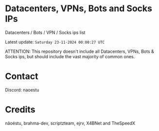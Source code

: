 # Datacenters, VPNs, Bots and Socks IPs
 
Datacenters / Bots / VPN / Socks ips list

Latest update: `Saturday 23-11-2024 00:00:27 UTC` 

ATTENTION: This repository doesn't include all Datacenters, VPNs, Bots & Socks ips, 
but should include the vast majority of common ones.

# Contact
Discord: naoestu

# Credits
nãoéstu, brahma-dev, scriptzteam, ejrv, X4BNet and TheSpeedX
